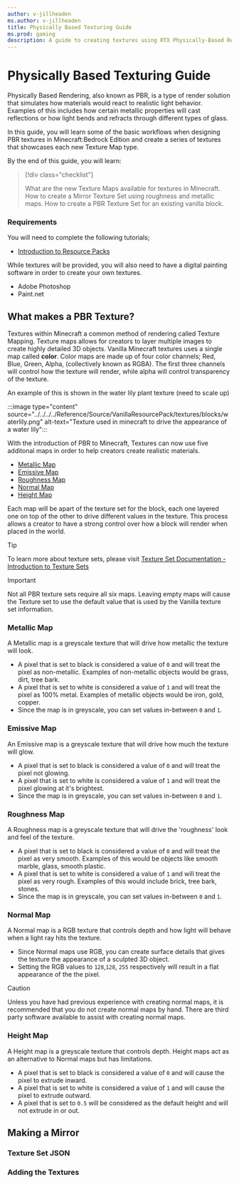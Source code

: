 ```yaml
---
author: v-jillheaden
ms.author: v-jillheaden
title: Physically Based Texturing Guide
ms.prod: gaming
description: A guide to creating textures using RTX Physically-Based Rendering
---
```


# Physically Based Texturing Guide

Physically Based Rendering, also known as PBR, is a type of render solution that simulates how materials would react to realistic light behavior. Examples of this includes how certain metallic properties will cast reflections or how light bends and refracts through different types of glass.

In this guide, you will learn some of the basic workflows when designing PBR textures in Minecraft:Bedrock Edition and create a series of textures that showcases each new Texture Map type.

By the end of this guide, you will learn:

> [!div class="checklist"]
>
> What are the new Texture Maps available for textures in Minecraft.
> How to create a Mirror Texture Set using roughness and metallic maps.
> How to create a PBR Texture Set for an existing vanilla block.

### Requirements

You will need to complete the following tutorials;

- [Introduction to Resource Packs](../../../ResourcePack.md)

While textures will be provided, you will also need to have a digital painting software in order to create your own textures.

- Adobe Photoshop
- Paint.net

## What makes a PBR Texture?

Textures within Minecraft a common method of rendering called Texture Mapping. Texture maps allows for creators to layer multiple images to create highly detailed 3D objects. Vanilla Minecraft textures uses a single map called **color**. Color maps are made up of four color channels; Red, Blue, Green, Alpha, (collectively known as RGBA). The first three channels will control how the texture will render, while alpha will control transparency of the texture.

An example of this is shown in the water lily plant texture (need to scale up)

:::image type="content" source="../../../../Reference/Source/VanillaResourcePack/textures/blocks/waterlily.png" alt-text="Texture used in minecraft to drive the appearance of a water lily":::

With the introduction of PBR to Minecraft, Textures can now use five additonal maps in order to help creators create realistic materials.

- [Metallic Map](#metallic-map)
- [Emissive Map](#emissive-map)
- [Roughness Map](#roughness-map)
- [Normal Map](#normal-map)
- [Height Map](#height-map)

Each map will be apart of the texture set for the block, each one layered one on top of the other to drive different values in the texture. This process allows a creator to have a strong control over how a block will render when placed in the world.

> [!TIP]
> To learn more about texture sets, please visit [Texture Set Documentation - Introduction to Texture Sets](../../../../Reference/Content/TextureSetsReference/TextureSetsConcepts/TextureSetsIntroduction.md)

> [!IMPORTANT]
> Not all PBR texture sets require all six maps. Leaving empty maps will cause the Texture set to use the default value that is used by the Vanilla texture set information.

### Metallic Map

A Metallic map is a greyscale texture that will drive how metallic the texture will look.

- A pixel that is set to black is considered a value of `0` and will treat the pixel as non-metallic. Examples of non-metallic objects would be grass, dirt, tree bark.
- A pixel that is set to white is considered a value of `1` and will treat the pixel as 100% metal. Examples of metallic objects would be iron, gold, copper.
- Since the map is in greyscale, you can set values in-between `0` and `1`.

### Emissive Map

An Emissive map is a greyscale texture that will drive how much the texture will glow.

- A pixel that is set to black is considered a value of `0` and will treat the pixel not glowing.
- A pixel that is set to white is considered a value of `1` and will treat the pixel glowing at it's brightest.
- Since the map is in greyscale, you can set values in-between `0` and `1`.

### Roughness Map

A Roughness map is a greyscale texture that will drive the 'roughness' look and feel of the texture.

- A pixel that is set to black is considered a value of `0` and will treat the pixel as very smooth. Examples of this would be objects like smooth marble, glass, smooth plastic.
- A pixel that is set to white is considered a value of `1` and will treat the pixel as very rough. Examples of this would include brick, tree bark, stones.
- Since the map is in greyscale, you can set values in-between `0` and `1`.

### Normal Map

A Normal map is a RGB texture that controls depth and how light will behave when a light ray hits the texture.

- Since Normal maps use RGB, you can create surface details that gives the texture the appearance of a sculpted 3D object.
- Setting the RGB values to `128`,`128`, `255` respectively will result in a flat appearance of the the pixel.

> [!CAUTION]
> Unless you have had previous experience with creating normal maps, it is recommended that you do not create normal maps by hand. There are third party software available to assist with creating normal maps.

### Height Map

A Height map is a greyscale texture that controls depth. Height maps act as an alternative to Normal maps but has limitations.

- A pixel that is set to black is considered a value of `0` and will cause the pixel to extrude inward.
- A pixel that is set to white is considered a value of `1` and will cause the pixel to extrude outward.
- A pixel that is set to `0.5` will be considered as the default height and will not extrude in or out.

## Making a Mirror

### Texture Set JSON

### Adding the Textures